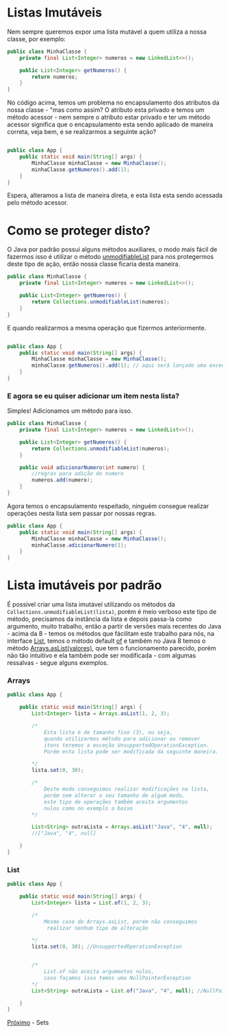 # Listas Imutáveis

Nem sempre queremos expor uma lista mutável a quem utiliza a nossa classe, por exemplo:

```java
public class MinhaClasse {
    private final List<Integer> numeros = new LinkedList<>();

    public List<Integer> getNumeros() {
        return numeros;
    }
}
```

No código acima, temos um problema no encapsulamento dos atributos da nossa classe - "mas como assim? O atributo esta privado e temos um método acessor - nem sempre o atributo estar privado e ter um método acessor significa que o encapsulamento esta sendo aplicado de maneira correta, veja bem, e se realizarmos a seguinte ação?

```java

public class App {
    public static void main(String[] args) {
        MinhaClasse minhaClasse = new MinhaClasse();
        minhaClasse.getNumeros().add(1);
    }
}
``` 

Espera, alteramos a lista de maneira direta, e esta lista esta sendo acessada pelo método acessor.

# Como se proteger disto?

O Java por padrão possui alguns métodos auxiliares, o modo mais fácil de fazermos isso é utilizar o método [unmodifiableList](https://docs.oracle.com/javase/8/docs/api/?java/util/Collections.html) para nos protegermos deste tipo de ação, então nossa classe ficaria desta maneira.


```java
public class MinhaClasse {
    private final List<Integer> numeros = new LinkedList<>();

    public List<Integer> getNumeros() {
        return Collections.unmodifiableList(numeros);
    }
}
```

E quando realizarmos a mesma operação que fizermos anteriormente.

```java

public class App {
    public static void main(String[] args) {
        MinhaClasse minhaClasse = new MinhaClasse();
        minhaClasse.getNumeros().add(1); // aqui será lançado uma exceção do tipo UnsupportedOperationException
    }
}
``` 

### E agora se eu quiser adicionar um item nesta lista?

Simples! Adicionamos um método para isso.

```java
public class MinhaClasse {
    private final List<Integer> numeros = new LinkedList<>();

    public List<Integer> getNumeros() {
        return Collections.unmodifiableList(numeros);
    }

    public void adicionarNumero(int numero) {
        //regras para adição do numero
        numeros.add(numero);
    }
}
```
Agora temos o encapsulamento respeitado, ninguém consegue realizar operações nesta lista sem passar por nossas regras.

```java
public class App {
    public static void main(String[] args) {
        MinhaClasse minhaClasse = new MinhaClasse();
        minhaClasse.adicionarNumero(1);
    }
}
``` 

# Lista imutáveis por padrão

É possivel criar uma lista imutável utilizando os métodos da ```Collections.unmodifiableList(lista)```, porém é meio verboso este tipo de método, precisamos da instância da lista e depois passa-la como argumento, muito trabalho, então a partir de versões mais recentes do Java - acima da 8 - temos os métodos que fácilitam este trabalho para nós, na interface [List](https://docs.oracle.com/en/java/javase/11/docs/api/java.base/java/util/List.html), temos o método default [of](https://docs.oracle.com/en/java/javase/11/docs/api/java.base/java/util/List.html#of(E...)) e também no Java 8 temos o método [Arrays.asList(valores)](https://docs.oracle.com/en/java/javase/11/docs/api/java.base/java/util/Arrays.html), que tem o funcionamento parecido, porém não tão intuitivo e ela também pode ser modificada - com algumas ressalvas - segue alguns exemplos.


### Arrays

```java
public class App {

    public static void main(String[] args) {
        List<Integer> lista = Arrays.asList(1, 2, 3);

        /*
            Esta lista é de tamanho fixo (3), ou seja, 
            quando utilizarmos método para adicionar ou remover 
            itens teremos a exceção UnsupportedOperationException.
            Porém esta lista pode ser modificada da seguinte maneira.

        */
        lista.set(0, 30);

        /*
            Deste modo conseguimos realizar modificações na lista, 
            porém sem alterar o seu tamanho de algum modo,
            este tipo de operações também aceita argumentos 
            nulos como no exemplo a baixo
        */

        List<String> outraLista = Arrays.asList("Java", "4", null);
        //["Java", "4", null]

    }
}
```

### List

```java
public class App {

    public static void main(String[] args) {
        List<Integer> lista = List.of(1, 2, 3);

        /*
            Mesmo caso do Arrays.asList, porém não conseguimos
             realizar nenhum tipo de alteração

        */
        lista.set(0, 30); //UnsupportedOperationException


        /*
            List.of não aceita argumentos nulos, 
            caso façamos isso temos uma NullPointerException
        */
        List<String> outraLista = List.of("Java", "4", null); //NullPointerException

    }
}
```

[Próximo](./10-Sets.md) - Sets
